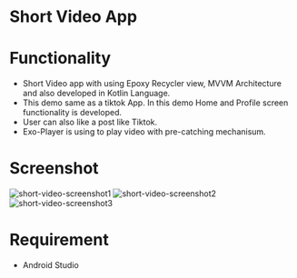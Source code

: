 # Short Video App

# Functionality
- Short Video app with using Epoxy Recycler view, MVVM Architecture and also developed in Kotlin Language.
- This demo same as a tiktok App. In this demo Home and Profile screen functionality is developed.
- User can also like a post like Tiktok.
- Exo-Player is using to play video with pre-catching mechanisum.

# Screenshot

![short-video-screenshot1](https://user-images.githubusercontent.com/88431319/128691191-b396723e-c072-4e92-ac15-d39b1989f849.png)
![short-video-screenshot2](https://user-images.githubusercontent.com/88431319/128691206-18a919b8-8eb7-4e3c-a014-feb686ee6584.png)
![short-video-screenshot3](https://user-images.githubusercontent.com/88431319/128691211-b50548ac-12ee-4c8b-a4f5-88e701e98b1e.png)


# Requirement
- Android Studio
